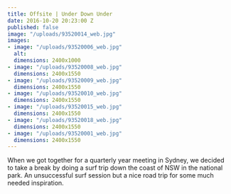 ```yaml
---
title: Offsite | Under Down Under
date: 2016-10-20 20:23:00 Z
published: false
image: "/uploads/93520014_web.jpg"
images:
- image: "/uploads/93520006_web.jpg"
  alt: 
  dimensions: 2400x1000
- image: "/uploads/93520008_web.jpg"
  dimensions: 2400x1550
- image: "/uploads/93520009_web.jpg"
  dimensions: 2400x1550
- image: "/uploads/93520010_web.jpg"
  dimensions: 2400x1550
- image: "/uploads/93520015_web.jpg"
  dimensions: 2400x1550
- image: "/uploads/93520018_web.jpg"
  dimensions: 2400x1550
- image: "/uploads/93520001_web.jpg"
  dimensions: 2400x1550
---
```


When we got together for a quarterly year meeting in Sydney, we decided to take a break by doing a surf trip down the coast of NSW in the national park. An unsuccessful surf session but a nice road trip for some much needed inspiration.